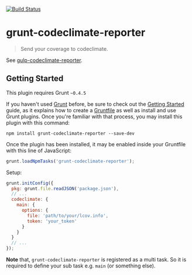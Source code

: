 [![Build Status](https://travis-ci.org/MrBoolean/grunt-codeclimate-reporter.svg)](https://travis-ci.org/MrBoolean/grunt-codeclimate-reporter)

grunt-codeclimate-reporter
==========================
> Send your coverage to codeclimate.

See [gulp-codeclimate-reporter](https://github.com/MrBoolean/gulp-codeclimate-reporter).

## Getting Started
This plugin requires Grunt `~0.4.5`

If you haven't used [Grunt](http://gruntjs.com/) before, be sure to check out the [Getting Started](http://gruntjs.com/getting-started) guide, as it explains how to create a [Gruntfile](http://gruntjs.com/sample-gruntfile) as well as install and use Grunt plugins. Once you're familiar with that process, you may install this plugin with this command:

```shell
npm install grunt-codeclimate-reporter --save-dev
```

Once the plugin has been installed, it may be enabled inside your Gruntfile with this line of JavaScript:

```js
grunt.loadNpmTasks('grunt-codeclimate-reporter');
```

Setup:
```js
grunt.initConfig({
  pkg: grunt.file.readJSON('package.json'),
  // ...
  codeclimate: {
    main: {
      options: {
        file: 'path/to/your/lcov.info',
        token: 'your_token'
      }
    }
  }
  // ...
});
```

**Note** that, `grunt-codeclimate-reporter` is registered as a multi task. So it is required to define your sub task e.g. `main` (or something else).

